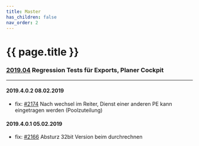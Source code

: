 ```yaml
---
title: Master
has_children: false
nav_order: 2
---
```


# {{ page.title }}  

### [2019.04](https://github.com/bitfactory-software/alex/milestone/32) Regression Tests für Exports, Planer Cockpit
___

#### 2019.4.0.2 **08.02.2019**
- fix: [#2174](https://github.com/bitfactory-software/alex/issues/2174) Nach wechsel im Reiter, Dienst einer anderen PE kann eingetragen werden (Poolzuteilung) 

#### 2019.4.0.1 **05.02.2019**
- fix: [#2166](https://github.com/bitfactory-software/alex/issues/2166) Absturz 32bit Version beim durchrechnen 

